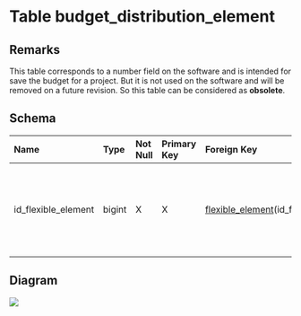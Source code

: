 # Table budget\_distribution\_element #
## Remarks ##
This table corresponds to a number field on the software and is intended for save the budget for a project. But it is not used on the software and will be removed on a future revision. So this table can be considered as **obsolete**.

## Schema ##
| **Name** | **Type** | **Not Null** | **Primary Key** | **Foreign Key** | **Remarks** |
|:---------|:---------|:-------------|:----------------|:----------------|:------------|
| id\_flexible\_element | bigint   | X            | X               | [flexible\_element](flexible_element.md)(id\_flexible\_element) | This is the primary key of the table and also a foreign key on the table flexible\_element which is its parent table. |

## Diagram ##
<img src='http://www.sigmah.org/svg_load.php?file=http://sigma-h.googlecode.com/svn/wiki/diagrams/budget_distribution_element.svg' />
